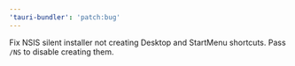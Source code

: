 ```yaml
---
'tauri-bundler': 'patch:bug'
---
```


Fix NSIS silent installer not creating Desktop and StartMenu shortcuts. Pass `/NS` to disable creating them.

